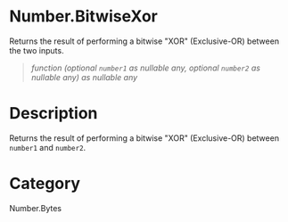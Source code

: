 # Number.BitwiseXor
Returns the result of performing a bitwise "XOR" (Exclusive-OR) between the two inputs.
> _function (optional <code>number1</code> as nullable any, optional <code>number2</code> as nullable any) as nullable any_

# Description 
Returns the result of performing a bitwise "XOR" (Exclusive-OR) between <code>number1</code> and <code>number2</code>.
# Category 
Number.Bytes
